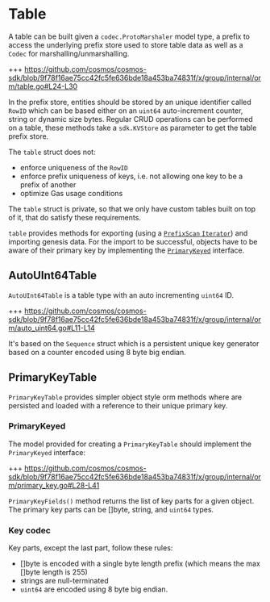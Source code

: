 # Table

A table can be built given a `codec.ProtoMarshaler` model type, a prefix to access the underlying prefix store used to store table data as well as a `Codec` for marshalling/unmarshalling.

+++ https://github.com/cosmos/cosmos-sdk/blob/9f78f16ae75cc42fc5fe636bde18a453ba74831f/x/group/internal/orm/table.go#L24-L30

In the prefix store, entities should be stored by an unique identifier called `RowID` which can be based either on an `uint64` auto-increment counter, string or dynamic size bytes.
Regular CRUD operations can be performed on a table, these methods take a `sdk.KVStore` as parameter to get the table prefix store.

The `table` struct does not:

- enforce uniqueness of the `RowID`
- enforce prefix uniqueness of keys, i.e. not allowing one key to be a prefix
  of another
- optimize Gas usage conditions

The `table` struct is private, so that we only have custom tables built on top of it, that do satisfy these requirements.

`table` provides methods for exporting (using a [`PrefixScan` `Iterator`](03_iterator_pagination.md#iterator)) and importing genesis data. For the import to be successful, objects have to be aware of their primary key by implementing the [`PrimaryKeyed`](#primarykeyed) interface.

## AutoUInt64Table

`AutoUInt64Table` is a table type with an auto incrementing `uint64` ID.

+++ https://github.com/cosmos/cosmos-sdk/blob/9f78f16ae75cc42fc5fe636bde18a453ba74831f/x/group/internal/orm/auto_uint64.go#L11-L14

It's based on the `Sequence` struct which is a persistent unique key generator based on a counter encoded using 8 byte big endian.

## PrimaryKeyTable

`PrimaryKeyTable` provides simpler object style orm methods where are persisted and loaded with a reference to their unique primary key.

### PrimaryKeyed

The model provided for creating a `PrimaryKeyTable` should implement the `PrimaryKeyed` interface:

+++ https://github.com/cosmos/cosmos-sdk/blob/9f78f16ae75cc42fc5fe636bde18a453ba74831f/x/group/internal/orm/primary_key.go#L28-L41

`PrimaryKeyFields()` method returns the list of key parts for a given object.
The primary key parts can be []byte, string, and `uint64` types.

### Key codec

Key parts, except the last part, follow these rules:

- []byte is encoded with a single byte length prefix (which means the max []byte length is 255)
- strings are null-terminated
- `uint64` are encoded using 8 byte big endian.
